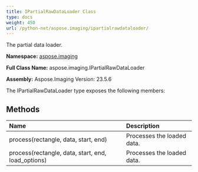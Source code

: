 ```yaml
---
title: IPartialRawDataLoader Class
type: docs
weight: 450
url: /python-net/aspose.imaging/ipartialrawdataloader/
---
```


The partial data loader.

**Namespace:** [aspose.imaging](/imaging/python-net/aspose.imaging/)

**Full Class Name:** aspose.imaging.IPartialRawDataLoader

**Assembly:**  Aspose.Imaging Version: 23.5.6

The IPartialRawDataLoader type exposes the following members:
## **Methods**
|**Name**|**Description**|
| :- | :- |
|process(rectangle, data, start, end)|Processes the loaded data.|
|process(rectangle, data, start, end, load_options)|Processes the loaded data.|
